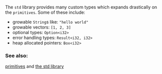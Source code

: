 The `std` library provides many custom types which expands drastically on
the `primitives`. Some of these include:

* growable `String`s like: `"hello world"`
* growable vectors: `[1, 2, 3]`
* optional types: `Option<i32>`
* error handling types: `Result<i32, i32>`
* heap allocated pointers: `Box<i32>`

### See also:

[primitives][primitives] and [the std library][std]

[primitives]: /primitives.html
[std]: https://doc.rust-lang.org/std/
